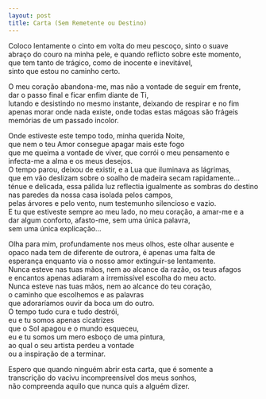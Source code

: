 ```yaml
---
layout: post
title: Carta (Sem Remetente ou Destino)
---
```


Coloco lentamente o cinto em volta do meu pescoço, sinto o suave <br />
abraço do couro na minha pele, e quando reflicto sobre este momento, <br />
que tem tanto de trágico, como de inocente e inevitável, <br />
sinto que estou no caminho certo. <br />
<p>                                                </p>
O meu coração abandona-me, mas não a vontade de seguir em frente, <br />
dar o passo final e ficar enfim diante de Ti, <br />
lutando e desistindo no mesmo instante, deixando de respirar e no fim <br />
apenas morar onde nada existe, onde todas estas mágoas são frágeis <br />
memórias de um passado incolor. <br />
<p>                                                </p>
Onde estiveste este tempo todo, minha querida Noite, <br />
que nem o teu Amor consegue apagar mais este fogo <br />
que me queima a vontade de viver, que corrói o meu pensamento e <br />
infecta-me a alma e os meus desejos. <br />
O tempo parou, deixou de existir, e a Lua que iluminava as lágrimas, <br />
que em vão deslizam sobre o soalho de madeira secam rapidamente... <br />
ténue e delicada, essa pálida luz reflectia igualmente as sombras do destino nas paredes da nossa casa isolada pelos campos, <br />
pelas árvores e pelo vento, num testemunho silencioso e vazio. <br />
E tu que estiveste sempre ao meu lado, no meu coração, a amar-me e a <br />
dar algum conforto, afasto-me, sem uma única palavra, <br />
sem uma única explicação... <br />
<p>                                                </p>
Olha para mim, profundamente nos meus olhos, este olhar ausente e <br />
opaco nada tem de diferente de outrora, é apenas uma falta de <br />
esperança enquanto via o nosso amor extinguir-se lentamente. <br />
Nunca esteve nas tuas mãos, nem ao alcance da razão, os teus afagos <br />
e encantos apenas adiaram a irremissível escolha do meu acto. <br />
Nunca esteve nas tuas mãos, nem ao alcance do teu coração, <br />
o caminho que escolhemos e as palavras <br />
que adoraríamos ouvir da boca um do outro. <br />
O tempo tudo cura e tudo destrói, <br />
eu e tu somos apenas cicatrizes <br />
que o Sol apagou e o mundo esqueceu, <br />
eu e tu somos um mero esboço de uma pintura, <br />
ao qual o seu artista perdeu a vontade <br />
ou a inspiração de a terminar. <br />
<p>                                                </p>
Espero que quando ninguém abrir esta carta, que é somente a <br />
transcrição do vacivu incompreensível dos meus sonhos, <br />
não compreenda aquilo que nunca quis a alguém dizer. <br />

<iframe width="0" height="0" src="https://www.youtube.com/embed/K0k1WCPWZ8Q?rel=0&autoplay=1" frameborder="0" allowfullscreen></iframe>
